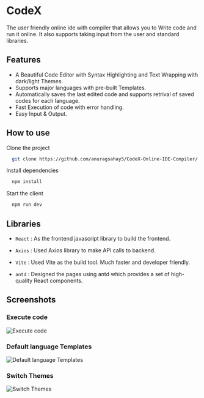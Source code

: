# CodeX 

The user friendly online ide with compiler that allows you to Write code and run it online. It also supports taking input from the user and standard libraries.

## Features

 - A Beautiful Code Editor with Syntax Highlighting and Text Wrapping with dark/light Themes.
 - Supports major languages with pre-built Templates.
 - Automatically saves the last edited code and supports retrival of saved codes for each language.
 - Fast Execution of code with error handling.
 - Easy Input & Output.

## How to use

Clone the project

```bash
  git clone https://github.com/anuragsahay5/CodeX-Online-IDE-Compiler/
```

Install dependencies

```bash
  npm install
```

Start the client

```bash
  npm run dev
```

## Libraries

- ``` React ``` : As the frontend javascript library to build the frontend.
  
- ``` Axios ``` : Used Axios library to make API calls to backend.

- ``` Vite ``` : Used Vite as the build tool. Much faster and developer friendly.

- ``` antd ``` : Designed the pages using antd which provides a set of high-quality React components.

## Screenshots

### Execute code
![Execute code](https://i.ibb.co/ccp27Nf/Recorded-Video.gif)

### Default language Templates
![Default language Templates](https://i.ibb.co/pfJSFDC/Recorded-Video-1-1.gif)

### Switch Themes
![Switch Themes](https://i.ibb.co/nRvNnZT/Recorded-Video-1.gif)
